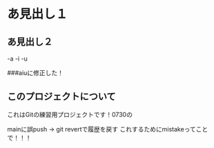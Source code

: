# あ見出し１
## あ見出し２

-a
-i
-u

###aiuに修正した！

## このプロジェクトについて

これはGitの練習用プロジェクトです！0730の

mainに誤push → git revertで履歴を戻す これするためにmistakeってことで！！！
